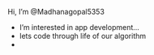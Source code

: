  Hi, I’m @Madhanagopal5353
- I’m interested in app development...
- lets code through life of our algorithm
-   

<!---
Madhanagopal5353/Madhanagopal5353 is a ✨ special ✨ repository because its `README.md` (this file) appears on your GitHub profile.
You can click the Preview link to take a look at your changes.
--->
